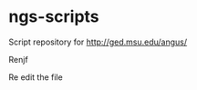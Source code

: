 ngs-scripts
===========

Script repository for http://ged.msu.edu/angus/


Renjf







Re edit the file 
